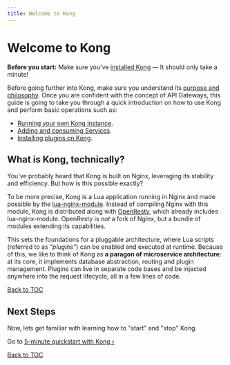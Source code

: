 ```yaml
---
title: Welcome to Kong
---
```


# Welcome to Kong

<div class="alert alert-warning">
  <strong>Before you start:</strong> Make sure you've <a href="https://konghq.com/install/">installed Kong</a> &mdash; It should only take a minute!
</div>

Before going further into Kong, make sure you understand its [purpose and philosophy](/about). Once you are confident with the concept of API Gateways, this guide is going to take you through a quick introduction on how to use Kong and perform basic operations such as:

- [Running your own Kong instance][quickstart].
- [Adding and consuming Services][configuring-a-service].
- [Installing plugins on Kong][enabling-plugins].

## What is Kong, technically?

You’ve probably heard that Kong is built on Nginx, leveraging its stability and efficiency. But how is this possible exactly?

To be more precise, Kong is a Lua application running in Nginx and made possible by the [lua-nginx-module](https://github.com/openresty/lua-nginx-module). Instead of compiling Nginx with this module, Kong is distributed along with [OpenResty](https://openresty.org/), which already includes lua-nginx-module. OpenResty is *not* a fork of Nginx, but a bundle of modules extending its capabilities.

This sets the foundations for a pluggable architecture, where Lua scripts (referred to as *”plugins”*) can be enabled and executed at runtime. Because of this, we like to think of Kong as **a paragon of microservice architecture**: at its core, it implements database abstraction, routing and plugin management. Plugins can live in separate code bases and be injected anywhere into the request lifecycle, all in a few lines of code.

[Back to TOC](#table-of-contents)

## Next Steps

Now, lets get familiar with learning how to "start" and "stop" Kong.

Go to [5-minute quickstart with Kong &rsaquo;][quickstart]

[Back to TOC](#table-of-contents)

[quickstart]: /{{page.kong_version}}/getting-started/quickstart
[configuring-a-service]: /{{page.kong_version}}/getting-started/configuring-a-service
[enabling-plugins]: /{{page.kong_version}}/getting-started/enabling-plugins
